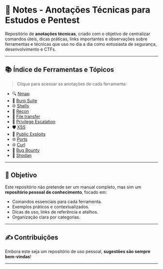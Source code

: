 # 🧠 Notes - Anotações Técnicas para Estudos e Pentest

Repositório de **anotações técnicas**, criado com o objetivo de centralizar comandos úteis, dicas práticas, links importantes e observações sobre ferramentas e técnicas que uso no dia a dia como entusiasta de segurança, desenvolvimento e CTFs.

---

## 📚 Índice de Ferramentas e Tópicos

> Clique para acessar as anotações de cada ferramenta:

- 🔍 [Nmap](./nmap.md/)  
- 🐞 [Burp Suite](./burp.md/)  
- 🌐 [Shells](./shells.md/)  
- 🦾 [Recon](./recon.md/)  
- 💉 [File transfer](./filetransfer.md/)  
- 📂 [Privilege Escalation](./privilegeescalation.md/)  
- 🛡️ [XSS](./xss.md/)  
- 📎 [Public Exploits](./publicexploits.md/)
- 🌐 [Ports](./ports.md/)
- 🌐 [Curl](./curl.md/)
- 🐞 [Bug Bounty](./bug-bounty.md)
- 👣 [Shodan](./footprinting.md)

---

## 🎯 Objetivo

Este repositório não pretende ser um manual completo, mas sim um **repositório pessoal de conhecimento**, focado em:

- Comandos essenciais para cada ferramenta.
- Exemplos práticos e contextualizados.
- Dicas de uso, links de referência e atalhos.
- Organização clara por categorias.

---

## ✍️ Contribuições

Embora este seja um repositório de uso pessoal, **sugestões são sempre bem-vindas**!  

---


